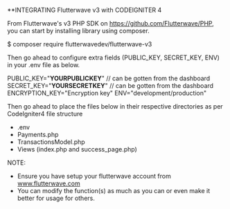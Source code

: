 **INTEGRATING Flutterwave v3 with CODEIGNITER 4

From Flutterwave's v3 PHP SDK on https://github.com/Flutterwave/PHP, you can start by installing library using composer.

$ composer require flutterwavedev/flutterwave-v3


Then go ahead to configure extra fields  (PUBLIC_KEY, SECRET_KEY, ENV) in your .env file as below.

PUBLIC_KEY="****YOUR**PUBLIC**KEY****" // can be gotten from the dashboard
SECRET_KEY="****YOUR**SECRET**KEY****" // can be gotten from the dashboard
ENCRYPTION_KEY="Encryption key"
ENV="development/production"


Then go ahead to place the files below in their respective directories as per CodeIgniter4 file structure

- .env
- Payments.php
- TransactionsModel.php
- Views (index.php and success_page.php)

NOTE: 

* Ensure you have setup your flutterwave account from www.flutterwave.com
* You can modify the function(s) as much as you can or even make it better for usage for others.

